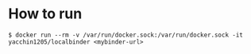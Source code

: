 # How to run

```
$ docker run --rm -v /var/run/docker.sock:/var/run/docker.sock -it yacchin1205/localbinder <mybinder-url>
```
